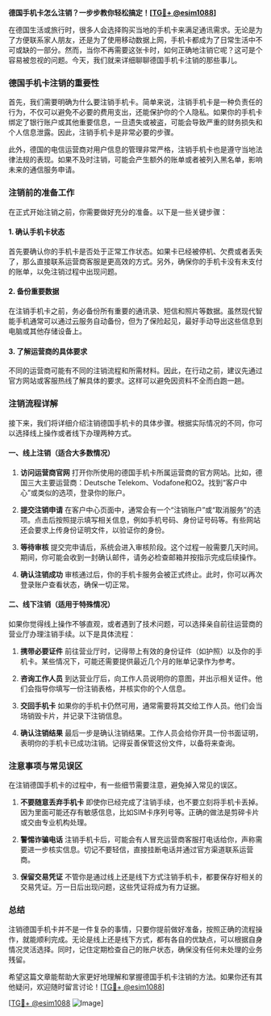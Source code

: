 **德国手机卡怎么注销？一步步教你轻松搞定！[[TG💪+ @esim1088](https://t.me/s/esim1088)]**

在德国生活或旅行时，很多人会选择购买当地的手机卡来满足通讯需求。无论是为了方便联系家人朋友，还是为了使用移动数据上网，手机卡都成为了日常生活中不可或缺的一部分。然而，当你不再需要这张卡时，如何正确地注销它呢？这可是个容易被忽视的问题。今天，我们就来详细聊聊德国手机卡注销的那些事儿。

### 德国手机卡注销的重要性

首先，我们需要明确为什么要注销手机卡。简单来说，注销手机卡是一种负责任的行为，不仅可以避免不必要的费用支出，还能保护你的个人隐私。如果你的手机卡绑定了银行账户或其他重要信息，一旦遗失或被盗，可能会导致严重的财务损失和个人信息泄露。因此，注销手机卡是非常必要的步骤。

此外，德国的电信运营商对用户信息的管理非常严格，注销手机卡也是遵守当地法律法规的表现。如果不及时注销，可能会产生额外的账单或者被列入黑名单，影响未来的通信服务申请。

### 注销前的准备工作

在正式开始注销之前，你需要做好充分的准备。以下是一些关键步骤：

#### 1. 确认手机卡状态
首先要确认你的手机卡是否处于正常工作状态。如果卡已经被停机、欠费或者丢失了，那么直接联系运营商客服是更高效的方式。另外，确保你的手机卡没有未支付的账单，以免注销过程中出现问题。

#### 2. 备份重要数据
在注销手机卡之前，务必备份所有重要的通讯录、短信和照片等数据。虽然现代智能手机通常可以通过云服务自动备份，但为了保险起见，最好手动导出这些信息到电脑或其他存储设备上。

#### 3. 了解运营商的具体要求
不同的运营商可能有不同的注销流程和所需材料。因此，在行动之前，建议先通过官方网站或客服热线了解具体的要求。这样可以避免因资料不全而白跑一趟。

### 注销流程详解

接下来，我们将详细介绍注销德国手机卡的具体步骤。根据实际情况的不同，你可以选择线上操作或者线下办理两种方式。

#### 一、线上注销（适合大多数情况）

1. **访问运营商官网**
   打开你所使用的德国手机卡所属运营商的官方网站。比如，德国三大主要运营商：Deutsche Telekom、Vodafone和O2。找到“客户中心”或类似的选项，登录你的账户。

2. **提交注销申请**
   在客户中心页面中，通常会有一个“注销账户”或“取消服务”的选项。点击后按照提示填写相关信息，例如手机号码、身份证号码等。有些网站还会要求上传身份证明文件，以验证你的身份。

3. **等待审核**
   提交完申请后，系统会进入审核阶段。这个过程一般需要几天时间。期间，你可能会收到一封确认邮件，请务必检查邮箱并按指示完成后续操作。

4. **确认注销成功**
   审核通过后，你的手机卡服务会被正式终止。此时，你可以再次登录账户查看状态，确保一切正常。

#### 二、线下注销（适用于特殊情况）

如果你觉得线上操作不够直观，或者遇到了技术问题，可以选择亲自前往运营商的营业厅办理注销手续。以下是具体流程：

1. **携带必要证件**
   前往营业厅时，记得带上有效的身份证件（如护照）以及你的手机卡。某些情况下，可能还需要提供最近几个月的账单记录作为参考。

2. **咨询工作人员**
   到达营业厅后，向工作人员说明你的意图，并出示相关证件。他们会指导你填写一份注销表格，并核实你的个人信息。

3. **交回手机卡**
   如果你的手机卡仍然可用，通常需要将其交给工作人员。他们会当场销毁卡片，并记录下注销信息。

4. **确认注销结果**
   最后一步是确认注销结果。工作人员会给你开具一份书面证明，表明你的手机卡已成功注销。记得妥善保管这份文件，以备将来查询。

### 注意事项与常见误区

在注销德国手机卡的过程中，有一些细节需要注意，避免掉入常见的误区。

1. **不要随意丢弃手机卡**
   即使你已经完成了注销手续，也不要立刻将手机卡丢掉。因为里面可能还存有敏感信息，比如SIM卡序列号等。正确的做法是剪碎卡片或交由专业机构处理。

2. **警惕诈骗电话**
   注销手机卡后，可能会有人冒充运营商客服打电话给你，声称需要进一步核实信息。切记不要轻信，直接挂断电话并通过官方渠道联系运营商。

3. **保留交易凭证**
   不管你是通过线上还是线下方式注销手机卡，都要保存好相关的交易凭证。万一日后出现问题，这些凭证将成为有力证据。

### 总结

注销德国手机卡并不是一件复杂的事情，只要你提前做好准备，按照正确的流程操作，就能顺利完成。无论是线上还是线下方式，都有各自的优缺点，可以根据自身情况灵活选择。同时，记住定期检查自己的账户状态，确保没有任何未处理的业务残留。

希望这篇文章能帮助大家更好地理解和掌握德国手机卡注销的方法。如果你还有其他疑问，欢迎随时留言讨论！[[TG💪+ @esim1088](https://t.me/s/esim1088)] 

[[TG💪+ @esim1088](https://t.me/s/esim1088) ![Image](https://i.postimg.cc/4NQfJmqS/Snipaste-2025-05-13-00-14-12.png)]